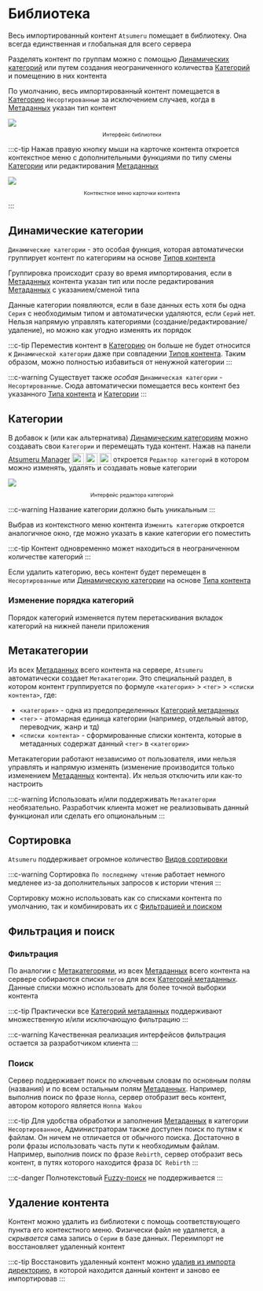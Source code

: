 # Библиотека

Весь импортированный контент `Atsumeru` помещает в библиотеку. Она всегда единственная и глобальная для всего сервера

Разделять контент по группам можно с помощью [Динамических категорий](./library.md#динамические-категории) или путем создания неограниченного количества [Категорий](./library.md#категории) и помещению в них контента

По умолчанию, весь импортированный контент помещается в [Категорию](./library.md#категории) `Несортированные` за исключением случаев, когда в [Метаданных](./metadata.md) указан тип контент

<img style="display: block; margin: 0 auto" src="/assets/media/ru/guides/app-library.png">
<p style="text-align: center; font-size:75%">Интерфейс библиотеки</p>

:::c-tip
Нажав правую кнопку мыши на карточке контента откроется контекстное меню с дополнительными функциями по типу смены [Категории](./library.md#категории) или редактирования [Метаданных](./metadata.md)

<img style="display: block; margin: 0 auto" src="/assets/media/ru/guides/app-library-context-menu.png">
<p style="text-align: center; font-size:75%">Контекстное меню карточки контента</p>
:::

## Динамические категории

`Динамические категории` - это особая функция, которая автоматически группирует контент по категориям на основе [Типов контента](/ru/glossary/content-types.md)

Группировка происходит сразу во время импортирования, если в [Метаданных](./metadata.md) контента указан тип или после редактирования [Метаданных](./metadata.md) с указанием/сменой типа

Данные категории появляются, если в базе данных есть хотя бы одна `Серия` с необходимым типом и автоматически удаляются, если `Серий` нет. Нельзя напрямую управлять категориями (создание/редактирование/удаление), но можно как угодно изменять их порядок

:::c-tip
Переместив контент в [Категорию](./library.md#категории) он больше не будет относится к `Динамической категории` даже при совпадении [Типов контента](/ru/glossary/content-types.md). Таким образом, можно полностью избавиться от ненужной категории
:::

:::c-warning
Существует также *особая* `Динамическая категории` - `Несортированные`. Сюда автоматически помещается весь контент без указанного [Типа контента](/ru/glossary/content-types.md) и [Категории](./library.md#категории)
:::

## Категории

В добавок к (или как альтернатива) [Динамическим категориям](./library.md#динамические-категории) можно создавать свои `Категории` и перемещать туда контент. Нажав <MaterialIcon icon="local_offer"/> на панели [Atsumeru Manager](https://github.com/AtsumeruDev/AtsumeruManager) <img style="position: relative; top: 6px;" width="24" height="24" src="/assets/media/icons/windows.png"> <img style="position: relative; top: 6px;" width="24" height="24" src="/assets/media/icons/penguin.png"> <img style="position: relative; top: 6px;" width="24" height="24" src="/assets/media/icons/apple.png"> откроется `Редактор категорий` в котором можно изменять, удалять и создавать новые категории

<img style="display: block; margin: 0 auto" src="/assets/media/ru/guides/categories-edit.png">
<p style="text-align: center; font-size:75%">Интерфейс редактора категорий</p>

:::c-warning
Название категории должно быть уникальным
:::

Выбрав из контекстного меню контента `Изменить категорию` откроется аналогичное окно, где можно указать в какие категории его поместить

:::c-tip
Контент одновременно может находиться в неограниченном количестве категорий
:::

Если удалить категорию, весь контент будет перемещен в `Несортированные` или [Динамическую категории](./library.md#динамические-категории) на основе [Типа контента](/ru/glossary/content-types.md)

### Изменение порядка категорий

Порядок категорий изменяется путем перетаскивания вкладок категорий на нижней панели приложения

## Метакатегории

Из всех [Метаданных](./metadata.md) всего контента на сервере, `Atsumeru` автоматически создает `Метакатегории`. Это специальный раздел, в котором контент группируется по формуле `<категория>` > `<тег>` > `<списки контента>`, где:
- `<категория>` - одна из предопределенных [Категорий метаданных](/ru/glossary/metadata-categories.md)
- `<тег>` - атомарная единица категории (например, отдельный автор, переводчик, жанр и тд)
- `<списки контента>` - сформированные списки контента, которые в метаданных содержат данный `<тег>` в `<категории>`

Метакатегории работают независимо от пользователя, ими нельзя управлять и напрямую изменять (изменение производится только изменением [Метаданных](./metadata.md) контента). Их нельзя отключить или как-то настроить

:::c-warning
Использовать и/или поддерживать `Метакатегории` необязательно. Разработчик клиента может не реализовывать данный функционал или сделать его опциональным
:::

## Сортировка

`Atsumeru` поддерживает огромное количество [Видов сортировки](/ru/glossary/sort-types.md)

:::c-warning
Сортировка `По последнему чтению` работает немного медленее из-за дополнительных запросов к истории чтения
:::

Сортировку можно использовать как со списками контента по умолчанию, так и комбинировать их с [Фильтрацией и поиском](./library.md#фильтрация-и-поиск)

## Фильтрация и поиск

### Фильтрация

По аналогии с [Метакатегорями](./library.md#метакатегории), из всех [Метаданных](./metadata.md) всего контента на сервере собираются списки `тегов` для всех [Категорий метаданных](/ru/glossary/metadata-categories.md). Данные списки можно использовать для более точной выборки контента

:::c-tip
Практически все [Категорий метаданных](/ru/glossary/metadata-categories.md) поддерживают множественную и/или исключающую фильтрацию
:::

:::c-warning
Качественная реализация интерфейсов фильтрация остается за разработчиком клиента
:::

### Поиск

Сервер поддерживает поиск по ключевым словам по основным полям (названия) и по всем остальным полям [Метаданных](./metadata.md). Например, выполнив поиск по фразе `Honna`, сервер отобразит весь контент, автором которого является `Honna Wakou`

:::c-tip
Для удобства обработки и заполнения [Метаданных](./metadata.md) в категории `Несортированное`, Администраторам также доступен поиск по путям к файлам. Он ничем не отличается от обычного поиска. Достаточно в роли фразы использовать часть пути к необходимым файлам. Например, выполнив поиск по фразе `Rebirth`, сервер отобразит весь контент, в путях которого находится фраза `DC Rebirth`
:::

:::c-danger
Полнотекстовый [Fuzzy-поиск](https://www.wikiwand.com/ru/%D0%9F%D1%80%D0%B8%D0%B1%D0%BB%D0%B8%D0%B6%D0%B5%D0%BD%D0%BD%D0%BE%D0%B5_%D1%81%D0%BE%D0%BE%D1%82%D0%B2%D0%B5%D1%82%D1%81%D1%82%D0%B2%D0%B8%D0%B5_%D1%81%D1%82%D1%80%D0%BE%D0%BA) не поддерживается
:::


## Удаление контента

Контент можно удалить из библиотеки с помощь соответствующего пункта его контекстного меню. Физически файл не удаляется, а *скрывается* сама запись о `Серии` в базе данных. Переимпорт не восстановляет удаленный контент

:::c-tip
Восстановить удаленный контент можно [удалив из импорта директорию](./import.md#удаление-директории), в которой находится данный контент и заново ее импортировав
:::